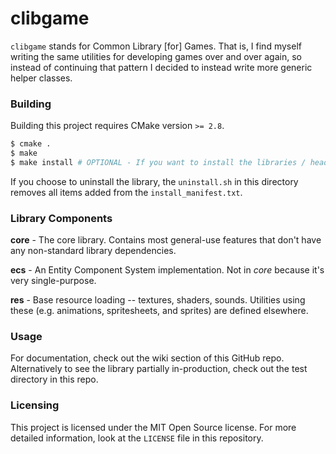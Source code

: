 # clibgame

`clibgame` stands for Common Library [for] Games. That is, I find myself
writing the same utilities for developing games over and over again, so instead
of continuing that pattern I decided to instead write more generic helper
classes.

### Building

Building this project requires CMake version `>= 2.8`.

```bash
$ cmake .
$ make
$ make install # OPTIONAL - If you want to install the libraries / headers.
```

If you choose to uninstall the library, the `uninstall.sh` in this directory
removes all items added from the `install_manifest.txt`.

### Library Components

**core** - The core library. Contains most general-use features that don't have
any non-standard library dependencies.

**ecs** - An Entity Component System implementation. Not in *core* because it's
very single-purpose.

**res** - Base resource loading -- textures, shaders, sounds. Utilities using
these (e.g. animations, spritesheets, and sprites) are defined elsewhere.

### Usage

For documentation, check out the wiki section of this GitHub repo. Alternatively
to see the library partially in-production, check out the test directory in this
repo.

### Licensing

This project is licensed under the MIT Open Source license. For more detailed
information, look at the `LICENSE` file in this repository.
